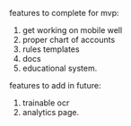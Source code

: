features to complete for mvp:

1. get working on mobile well
2. proper chart of accounts
3. rules templates
4. docs
5. educational system.

features to add in future:

1. trainable ocr
2. analytics page.
